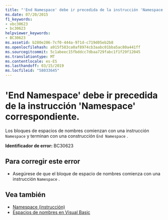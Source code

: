 ```yaml
---
title: "'End Namespace' debe ir precedida de la instrucción 'Namespace' correspondiente."
ms.date: 07/20/2015
f1_keywords:
- vbc30623
- bc30623
helpviewer_keywords:
- BC30623
ms.assetid: b280e206-7cf0-444a-971d-c719d05eb2b8
ms.openlocfilehash: a915f583ca0af8974cb3aabc01bba5ac80a441ff
ms.sourcegitcommit: 5c1abeec15fbddcc7dbaa729fabc1f1f29f12045
ms.translationtype: MT
ms.contentlocale: es-ES
ms.lasthandoff: 03/15/2019
ms.locfileid: "58033645"
---
```

# <a name="end-namespace-must-be-preceded-by-a-matching-namespace"></a>'End Namespace' debe ir precedida de la instrucción 'Namespace' correspondiente.
Los bloques de espacios de nombres comienzan con una instrucción `Namespace` y terminan con una construcción `End Namespace` .  
  
 **Identificador de error:** BC30623  
  
## <a name="to-correct-this-error"></a>Para corregir este error  
  
-   Asegúrese de que el bloque de espacio de nombres comienza con una instrucción `Namespace` .  
  
## <a name="see-also"></a>Vea también

- [Namespace (instrucción)](../../visual-basic/language-reference/statements/namespace-statement.md)
- [Espacios de nombres en Visual Basic](../../visual-basic/programming-guide/program-structure/namespaces.md)
